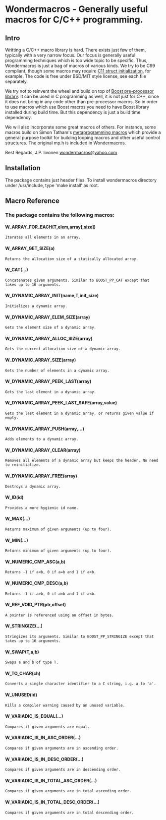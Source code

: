 # Wondermacros - Generally useful macros for C/C++ programming.

## Intro

Writting a C/C++ macro library is hard. There exists just few of them,
typically with a very narrow focus. Our focus is generally useful
programming techniques which is too wide topic to be specific. Thus,
Wondermacros is just a bag of macros of various kinds. We try to be
C99 compliant, though some macros may require [C11 struct initialization](https://en.cppreference.com/w/c/language/struct_initialization),
for example. The code is free under BSD/MIT style license, see each
file separately.

We try not to reinvent the wheel and build on top of [Boost pre-processor
library](https://www.boost.org/doc/libs/1_67_0/libs/preprocessor/doc/index.html).
It can be used in C programming as well, it is not just for
C++, since it does not bring in any code other than pre-processor macros.
So in order to use macros which use Boost macros you need to have Boost
library installed during build time. But this dependency is just a build
time dependency.

We will also incorporate some great macros of others. For instance, some
macros build on Simon Tatham's [metaprogramming macros](https://www.chiark.greenend.org.uk/~sgtatham/mp/)
which provide a general purpose toolkit for building looping macros and other useful
control structures. The original mp.h is included in Wondermacros.

Best Regards,
J.P. Iivonen <wondermacros@yahoo.com>


## Installation

The package contains just header files. To install wondermacros directory
under /usr/include, type 'make install' as root.


## Macro Reference


### The package contains the following macros:

#### W_ARRAY_FOR_EACH(T,elem,array[,size])
    Iterates all elements in an array.

#### W_ARRAY_GET_SIZE(a)
    Returns the allocation size of a statically allocated array.

#### W_CAT(...)
    Concatenates given arguments. Similar to BOOST_PP_CAT except that takes up to 16 arguments.

#### W_DYNAMIC_ARRAY_INIT(name,T,init_size)
    Initializes a dynamic array.

#### W_DYNAMIC_ARRAY_ELEM_SIZE(array)
    Gets the element size of a dynamic array.

#### W_DYNAMIC_ARRAY_ALLOC_SIZE(array)
    Gets the current allocation size of a dynamic array.

#### W_DYNAMIC_ARRAY_SIZE(array)
    Gets the number of elements in a dynamic array.

#### W_DYNAMIC_ARRAY_PEEK_LAST(array)
    Gets the last element in a dynamic array.

#### W_DYNAMIC_ARRAY_PEEK_LAST_SAFE(array,value)
    Gets the last element in a dynamic array, or returns given value if empty.

#### W_DYNAMIC_ARRAY_PUSH(array,...)
    Adds elements to a dynamic array.

#### W_DYNAMIC_ARRAY_CLEAR(array)
    Removes all elements of a dynamic array but keeps the header. No need to reinitialize.

#### W_DYNAMIC_ARRAY_FREE(array)
    Destroys a dynamic array.

#### W_ID(id)
    Provides a more hygienic id name.

#### W_MAX(...)
    Returns maximum of given arguments (up to four).

#### W_MIN(...)
    Returns minimum of given arguments (up to four).

#### W_NUMERIC_CMP_ASC(a,b)
    Returns -1 if a<b, 0 if a=b and 1 if a>b.

#### W_NUMERIC_CMP_DESC(a,b)
    Returns -1 if a>b, 0 if a=b and 1 if a<b.

#### W_REF_VOID_PTR(ptr,offset)
    A pointer is referenced using an offset in bytes.

#### W_STRINGIZE(...)
    Stringizes its arguments. Similar to BOOST_PP_STRINGIZE except that takes up to 16 arguments.

#### W_SWAP(T,a,b)
    Swaps a and b of type T.

#### W_TO_CHAR(ch)
    Converts a single character identifier to a C string, i.g. a to 'a'.

#### W_UNUSED(id)
    Kills a compiler warning caused by an unused variable.

#### W_VARIADIC_IS_EQUAL(...)
    Compares if given arguments are equal.

#### W_VARIADIC_IS_IN_ASC_ORDER(...)
    Compares if given arguments are in ascending order.

#### W_VARIADIC_IS_IN_DESC_ORDER(...)
    Compares if given arguments are in descending order.

#### W_VARIADIC_IS_IN_TOTAL_ASC_ORDER(...)
    Compares if given arguments are in total ascending order.

#### W_VARIADIC_IS_IN_TOTAL_DESC_ORDER(...)
    Compares if given arguments are in total descending order.
